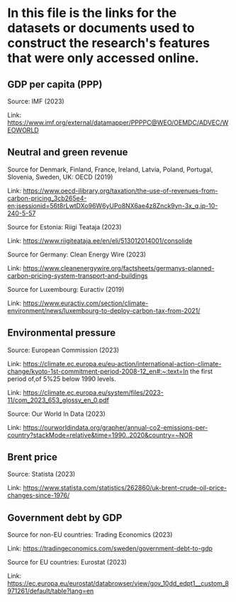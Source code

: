 # In this file is the links for the datasets or documents used to construct the research's features that were only accessed online.

## GDP per capita (PPP)
Source: IMF (2023)

Link: https://www.imf.org/external/datamapper/PPPPC@WEO/OEMDC/ADVEC/WEOWORLD

## Neutral and green revenue
Source for Denmark, Finland, France, Ireland, Latvia, Poland, Portugal, Slovenia, Sweden, UK: OECD (2019)

Link: https://www.oecd-ilibrary.org/taxation/the-use-of-revenues-from-carbon-pricing_3cb265e4-en;jsessionid=56t8rLwtDXo96W6yUPo8NX6ae4z8Znck9yn-3x_q.ip-10-240-5-57

Source for Estonia: Riigi Teataja (2023)

Link: https://www.riigiteataja.ee/en/eli/513012014001/consolide

Source for Germany: Clean Energy Wire (2023)

Link: https://www.cleanenergywire.org/factsheets/germanys-planned-carbon-pricing-system-transport-and-buildings

Source for Luxembourg: Euractiv (2019)

Link: https://www.euractiv.com/section/climate-environment/news/luxembourg-to-deploy-carbon-tax-from-2021/

## Environmental pressure
Source: European Commission (2023)

Link: https://climate.ec.europa.eu/eu-action/international-action-climate-change/kyoto-1st-commitment-period-2008-12_en#:~:text=In the first period of,of 5%25 below 1990 levels.

Link: https://climate.ec.europa.eu/system/files/2023-11/com_2023_653_glossy_en_0.pdf

Source: Our World In Data (2023)

Link: https://ourworldindata.org/grapher/annual-co2-emissions-per-country?stackMode=relative&time=1990..2020&country=~NOR

## Brent price
Source: Statista (2023)

Link: https://www.statista.com/statistics/262860/uk-brent-crude-oil-price-changes-since-1976/

## Government debt by GDP
Source for non-EU countries: Trading Economics (2023)

Link: https://tradingeconomics.com/sweden/government-debt-to-gdp

Source for EU countries: Eurostat (2023)

Link: https://ec.europa.eu/eurostat/databrowser/view/gov_10dd_edpt1__custom_8971261/default/table?lang=en
